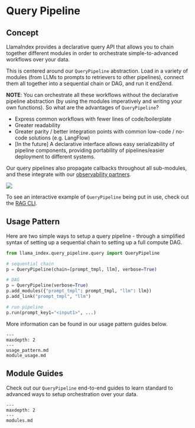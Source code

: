 # Query Pipeline

## Concept

LlamaIndex provides a declarative query API that allows you to chain together different modules in order to orchestrate simple-to-advanced workflows over your data.

This is centered around our `QueryPipeline` abstraction. Load in a variety of modules (from LLMs to prompts to retrievers to other pipelines), connect them all together into a sequential chain or DAG, and run it end2end.

**NOTE**: You can orchestrate all these workflows without the declarative pipeline abstraction (by using the modules imperatively and writing your own functions). So what are the advantages of `QueryPipeline`?

- Express common workflows with fewer lines of code/boilerplate
- Greater readability
- Greater parity / better integration points with common low-code / no-code solutions (e.g. LangFlow)
- [In the future] A declarative interface allows easy serializability of pipeline components, providing portability of pipelines/easier deployment to different systems.

Our query pipelines also propagate callbacks throughout all sub-modules, and these integrate with our [observability partners](/module_guides/observability/observability.md).

![](/_static/query/pipeline_rag_example.png)

To see an interactive example of `QueryPipeline` being put in use, check out the [RAG CLI](/use_cases/rag_cli.md).

## Usage Pattern

Here are two simple ways to setup a query pipeline - through a simplified syntax of setting up a sequential chain to setting up a full compute DAG.

```python
from llama_index.query_pipeline.query import QueryPipeline

# sequential chain
p = QueryPipeline(chain=[prompt_tmpl, llm], verbose=True)

# DAG
p = QueryPipeline(verbose=True)
p.add_modules({"prompt_tmpl": prompt_tmpl, "llm": llm})
p.add_link("prompt_tmpl", "llm")

# run pipeline
p.run(prompt_key1="<input1>", ...)
```

More information can be found in our usage pattern guides below.

```{toctree}
---
maxdepth: 2
---
usage_pattern.md
module_usage.md
```

## Module Guides

Check out our `QueryPipeline` end-to-end guides to learn standard to advanced ways to setup orchestration over your data.

```{toctree}
---
maxdepth: 2
---
modules.md
```
